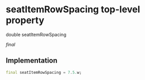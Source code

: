 


# seatItemRowSpacing top-level property









double seatItemRowSpacing
  
_<span class="feature">final</span>_






## Implementation

```dart
final seatItemRowSpacing = 7.5.w;
```








